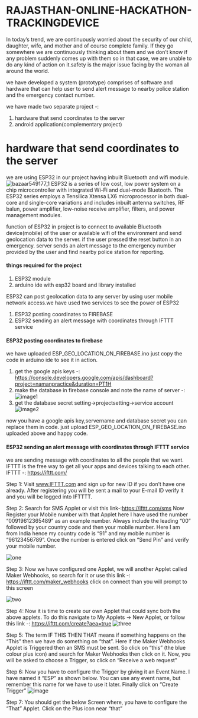 # RAJASTHAN-ONLINE-HACKATHON-TRACKINGDEVICE
In today’s trend, we are continuously worried about the security of our child, daughter, wife, and mother and of course complete family. 
If they go somewhere we are continuously thinking about them and we don’t know if any problem suddenly comes up with them so in that case, we are unable to do any kind of action on it.safety is the major issue facing by the woman all around the world.

we have developed a system (prototype) comprises of software and hardware that can help user to send alert message to nearby police station and the emergency contact number.
 
we have made two separate project -:
1. hardware that send coordinates to the server 
2. android application(complementary project)


# hardware that send coordinates to the server

we are using ESP32 in our project having inbuilt Bluetooth and wifi module.
![bazaar549177_1](https://user-images.githubusercontent.com/19189211/42413423-3ced7df4-823d-11e8-90f8-30e8c851253b.jpg)
ESP32 is a series of low cost, low power system on a chip microcontroller with integrated Wi-Fi and dual-mode Bluetooth. The ESP32 series employs a Tensilica Xtensa LX6 microprocessor in both dual-core and single-core variations and includes inbuilt antenna switches, RF balun, power amplifier, low-noise receive amplifier, filters, and power management modules. 

function of ESP32 in  project is to connect to available Bluetooth device(mobile) of the user or available wifi of the environment and send geolocation data to the server. if the user pressed the reset button in an emergency.  server sends an alert message to the emergency number provided by the user and find nearby police station for reporting.

#### things required for the project
1. ESP32 module
2. arduino ide with esp32 board and library installed

ESP32 can post geolocation data to any server by using user mobile network access.we have used two services to see the power of ESP32 
1. ESP32 posting coordinates to FIREBASE
2. ESP32 sending an alert message with coordinates through IFTTT service


#### ESP32 posting coordinates to firebase
we have uploaded ESP_GEO_LOCATION_ON_FIREBASE.ino just copy the code in arduino ide to see it in action.
1. get the google apis keys -: https://console.developers.google.com/apis/dashboard?project=namanpractice&duration=PT1H
2. make the database in firebase console and note the name of server -:
![image1](https://user-images.githubusercontent.com/19189211/42413654-398a3fb2-8242-11e8-9293-dd956ed37bab.png)
3. get the database secret setting->projectsetting->service account
![image2](https://user-images.githubusercontent.com/19189211/42413676-8f07a4c0-8242-11e8-9714-54af5f54648c.png)

now you have a google apis key,servername and database secret you can replace them in code.
just upload ESP_GEO_LOCATION_ON_FIREBASE.ino uploaded above and happy code.

#### ESP32 sending an alert message with coordinates through IFTTT service
we are sending message with coordinates to all the people that we want.
IFTTT is the free way to get all your apps and devices talking to each other.
IFTTT -: https://ifttt.com/

Step 1: Visit www.IFTTT.com and sign up for new ID if you don’t have one already. After registering you will be sent a mail to your E-mail ID verify it and you will be logged into IFTTTT.

Step 2: Search for SMS Applet or visit this link-:https://ifttt.com/sms 
Now Register your Mobile number with that Applet here I have used the number “00919612365489” as an example number. Always include the leading “00” followed by your country code and then your mobile number. Here I am from India hence my country code is “91” and my mobile number is “96123456789”. Once the number is entered click on “Send Pin” and verify your mobile number.

![one](https://user-images.githubusercontent.com/19189211/42413741-55697d36-8244-11e8-8f7d-3ea2fd04f871.png)

Step 3: Now we have configured one Applet, we will another Applet called Maker Webhooks, so search for it or use this link -: https://ifttt.com/maker_webhooks
click on connect than you will prompt to this screen

![two](https://user-images.githubusercontent.com/19189211/42413771-c33690a6-8244-11e8-9bf6-7b691d946c1c.png)

Step 4: Now it is time to create our own Applet that could sync both the above applets. To do this navigate to My Applets -> New Applet, or follow this link -: https://ifttt.com/create?aea=true
![three](https://user-images.githubusercontent.com/19189211/42413787-5480b6cc-8245-11e8-87f8-c881751d6b54.png)

Step 5: The term IF THIS THEN THAT means if something happens on the “This” then we have do something on “that”. Here if the Maker Webhooks Applet is Triggered then an SMS must be sent. So click on “this” (the blue colour plus icon) and search for Maker Webhooks then click on it. Now, you will be asked to choose a Trigger, so click on “Receive a web request”

Step 6: Now you have to configure the Trigger by giving it an Event Name. I have named it “ESP” as shown below. You can use any event name, but remember this name for we have to use it later. Finally click on “Create Trigger”
![image](https://user-images.githubusercontent.com/19189211/42413813-d67897d0-8245-11e8-827c-d32c062e8268.png)

 Step 7: You should get the below Screen where, you have to configure the “That” Applet.  Click on the Plus icon near “that”



 
 
